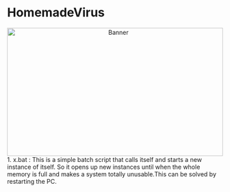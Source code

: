 # HomemadeVirus
<div align="center">
  <img src="(https://thumbs.dreamstime.com/b/vector-virus-blue-illustration-banner-thin-line-style-vector-virus-blue-illustration-banner-made-viruses-108210593.jpg)" alt="Banner" width="100%" height="300">
</div>
<!-- ![Banner](https://thumbs.dreamstime.com/b/vector-virus-blue-illustration-banner-thin-line-style-vector-virus-blue-illustration-banner-made-viruses-108210593.jpg) -->
1. x.bat : This is a simple batch script that calls itself and starts a new instance of itself. So it opens up new instances until when the whole memory is full and makes a system totally unusable.This can be solved by restarting the PC.
